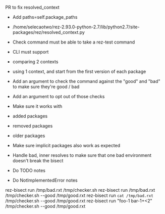 
PR to fix resolved_context
 - Add paths=self.package_paths
  - /home/selecaotwo/rez-2.93.0-python-2.7/lib/python2.7/site-packages/rez/resolved_context.py

- Check command must be able to take a rez-test command
- CLI must support
 - comparing 2 contexts
 - using 1 context, and start from the first version of each package

- Add an argument to check the command against the "good" and "bad" to make sure they're good / bad
 - Add an argument to opt out of those checks

- Make sure it works with 
 - added packages
 - removed packages
 - older packages

- Make sure implicit packages also work as expected


- Handle bad, inner resolves to make sure that one bad environment doesn't break the bisect

- Do TODO notes
- Do NotImplementedError notes

rez-bisect run /tmp/bad.rxt /tmp/checker.sh
rez-bisect run /tmp/bad.rxt /tmp/checker.sh --good /tmp/good.rxt 
rez-bisect run `cat /tmp/bad.rxt` /tmp/checker.sh --good /tmp/good.rxt 
rez-bisect run "foo-1 bar-1+<2" /tmp/checker.sh --good /tmp/good.rxt 



